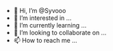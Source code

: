 - 👋 Hi, I’m @Syvooo
- 👀 I’m interested in ...
- 🌱 I’m currently learning ...
- 💞️ I’m looking to collaborate on ...
- 📫 How to reach me ...

<!---
Syvooo/Syvooo is a ✨ special ✨ repository because its `README.md` (this file) appears on your GitHub profile.
You can click the Preview link to take a look at your changes.
--->
